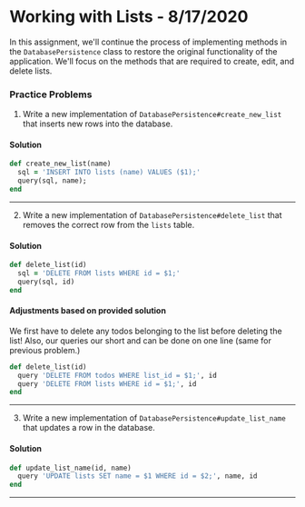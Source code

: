 
# Working with Lists - 8/17/2020

In this assignment, we'll continue the process of implementing methods in the `DatabasePersistence` class to restore the original functionality of the application. We'll focus on the methods that are required to create, edit, and delete lists.

### Practice Problems

1. Write a new implementation of `DatabasePersistence#create_new_list` that inserts new rows into the database.

#### Solution

```ruby
def create_new_list(name)
  sql = 'INSERT INTO lists (name) VALUES ($1);'
  query(sql, name);
end
```

---

2. Write a new implementation of `DatabasePersistence#delete_list` that removes the correct row from the `lists` table.

#### Solution

```ruby
def delete_list(id)
  sql = 'DELETE FROM lists WHERE id = $1;'
  query(sql, id)
end
```

#### Adjustments based on provided solution

We first have to delete any todos belonging to the list before deleting the list! Also, our queries our short and can be done on one line (same for previous problem.)

```ruby
def delete_list(id)
  query 'DELETE FROM todos WHERE list_id = $1;', id
  query 'DELETE FROM lists WHERE id = $1;', id
end
```

---

3. Write a new implementation of `DatabasePersistence#update_list_name` that updates a row in the database.

#### Solution

```ruby
def update_list_name(id, name)
  query 'UPDATE lists SET name = $1 WHERE id = $2;', name, id
end
```

---
